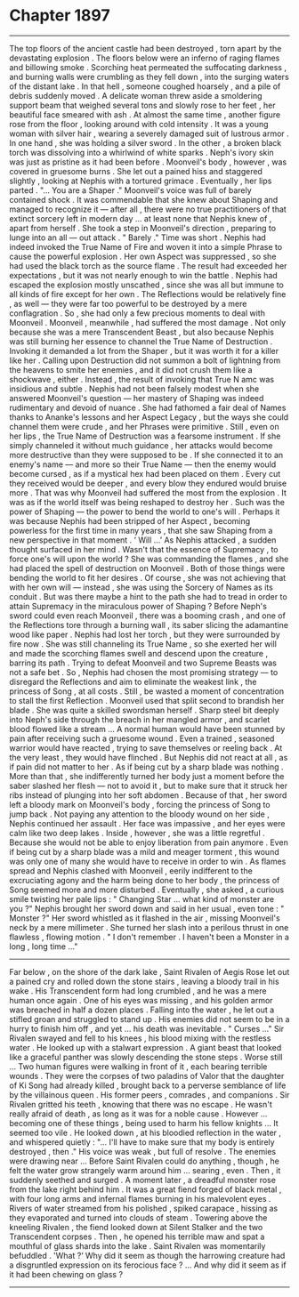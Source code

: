 
# Chapter 1897


---

The top floors of the ancient castle had been destroyed , torn apart by the devastating explosion . The floors below were an inferno of raging flames and billowing smoke . Scorching heat permeated the suffocating darkness , and burning walls were crumbling as they fell down , into the surging waters of the distant lake .
In that hell , someone coughed hoarsely , and a pile of debris suddenly moved . A delicate woman threw aside a smoldering support beam that weighed several tons and slowly rose to her feet , her beautiful face smeared with ash .
At almost the same time , another figure rose from the floor , looking around with cold intensity . It was a young woman with silver hair , wearing a severely damaged suit of lustrous armor . In one hand , she was holding a silver sword . In the other , a broken black torch was dissolving into a whirlwind of white sparks .
Neph's ivory skin was just as pristine as it had been before . Moonveil's body , however , was covered in gruesome burns . She let out a pained hiss and staggered slightly , looking at Nephis with a tortured grimace .
Eventually , her lips parted .
"... You are a Shaper ."
Moonveil's voice was full of barely contained shock . It was commendable that she knew about Shaping and managed to recognize it — after all , there were no true practitioners of that extinct sorcery left in modern day ... at least none that Nephis knew of , apart from herself .
She took a step in Moonveil's direction , preparing to lunge into an all — out attack . " Barely ."
Time was short .
Nephis had indeed invoked the True Name of Fire and woven it into a simple Phrase to cause the powerful explosion . Her own Aspect was suppressed , so she had used the black torch as the source flame .
The result had exceeded her expectations , but it was not nearly enough to win the battle .
Nephis had escaped the explosion mostly unscathed , since she was all but immune to all kinds of fire except for her own . The Reflections would be relatively fine , as well — they were far too powerful to be destroyed by a mere conflagration . So , she had only a few precious moments to deal with Moonveil . Moonveil , meanwhile , had suffered the most damage .
Not only because she was a mere Transcendent Beast , but also because Nephis was still burning her essence to channel the True Name of Destruction . Invoking it demanded a lot from the Shaper , but it was worth it for a killer like her . Calling upon Destruction did not summon a bolt of lightning from the heavens to smite her enemies , and it did not crush them like a shockwave , either .
Instead , the result of invoking that True N amc was insidious and subtle . Nephis had not been falsely modest when she answered Moonveil's question — her mastery of Shaping was indeed rudimentary and devoid of nuance . She had fathomed a fair deal of Names thanks to Ananke's lessons and her Aspect Legacy , but the ways she could channel them were crude , and her Phrases were primitive .
Still , even on her lips , the True Name of Destruction was a fearsome instrument . If she simply channeled it without much guidance , her attacks would become more destructive than they were supposed to be . If she connected it to an enemy's name — and more so their True Name — then the enemy would become cursed , as if a mystical hex had been placed on them .
Every cut they received would be deeper , and every blow they endured would bruise more . That was why Moonveil had suffered the most from the explosion . It was as if the world itself was being reshaped to destroy her .
Such was the power of Shaping — the power to bend the world to one's will . Perhaps it was because Nephis had been stripped of her Aspect , becoming powerless for the first time in many years , that she saw Shaping from a new perspective in that moment .
‘ Will …’
As Nephis attacked , a sudden thought surfaced in her mind . Wasn't that the essence of Supremacy , to force one's will upon the world ? She was commanding the flames , and she had placed the spell of destruction on Moonveil . Both of those things were bending the world to fit her desires . Of course , she was not achieving that with her own will — instead , she was using the Sorcery of Names as its conduit .
But was there maybe a hint to the path she had to tread in order to attain Supremacy in the miraculous power of Shaping ?
Before Neph's sword could even reach Moonveil , there was a booming crash , and one of the Reflections tore through a burning wall , its saber slicing the adamantine wood like paper .
Nephis had lost her torch , but they were surrounded by fire now . She was still channeling its True Name , so she exerted her will and made the scorching flames swell and descend upon the creature , barring its path .
Trying to defeat Moonveil and two Supreme Beasts was not a safe bet . So , Nephis had chosen the most promising strategy — to disregard the Reflections and aim to eliminate the weakest link , the princess of Song , at all costs .
Still , be wasted a moment of concentration to stall the first Reflection .
Moonveil used that split second to brandish her blade .
She was quite a skilled swordsman herself .
Sharp steel bit deeply into Neph's side through the breach in her mangled armor , and scarlet blood flowed like a stream ...
A normal human would have been stunned by pain after receiving such a gruesome wound . Even a trained , seasoned warrior would have reacted , trying to save themselves or reeling back . At the very least , they would have flinched .
But Nephis did not react at all , as if pain did not matter to her . As if being cut by a sharp blade was nothing .
More than that , she indifferently turned her body just a moment before the saber slashed her flesh — not to avoid it , but to make sure that it struck her ribs instead of plunging into her soft abdomen .
Because of that , her sword left a bloody mark on Moonveil's body , forcing the princess of Song to jump back .
Not paying any attention to the bloody wound on her side , Nephis continued her assault . Her face was impassive , and her eyes were calm like two deep lakes . Inside , however , she was a little regretful .
Because she would not be able to enjoy liberation from pain anymore . Even if being cut by a sharp blade was a mild and meager torment , this wound was only one of many she would have to receive in order to win .
As flames spread and Nephis clashed with Moonveil , eerily indifferent to the excruciating agony and the harm being done to her body , the princess of Song seemed more and more disturbed .
Eventually , she asked , a curious smile twisting her pale lips :
" Changing Star ... what kind of monster are you ?"
Nephis brought her sword down and said in her usual , even tone :
" Monster ?"
Her sword whistled as it flashed in the air , missing Moonveil's neck by a mere millimeter .
She turned her slash into a perilous thrust in one flawless , flowing motion .
" I don't remember . I haven't been a Monster in a long , long time ..."
****
Far below , on the shore of the dark lake , Saint Rivalen of Aegis Rose let out a pained cry and rolled down the stone stairs , leaving a bloody trail in his wake . His Transcendent form had long crumbled , and he was a mere human once again .
One of his eyes was missing , and his golden armor was breached in half a dozen places . Falling into the water , he let out a stifled groan and struggled to stand up .
His enemies did not seem to be in a hurry to finish him off , and yet ... his death was inevitable .
" Curses ..."
Sir Rivalen swayed and fell to his knees , his blood mixing with the restless water . He looked up with a stalwart expression .
A giant beast that looked like a graceful panther was slowly descending the stone steps . Worse still ...
Two human figures were walking in front of it , each bearing terrible wounds . They were the corpses of two paladins of Valor that the daughter of Ki Song had already killed , brought back to a perverse semblance of life by the villainous queen . His former peers , comrades , and companions .
Sir Rivalen gritted his teeth , knowing that there was no escape .
He wasn't really afraid of death , as long as it was for a noble cause . However ... becoming one of these things , being used to harm his fellow knights ...
It seemed too vile .
He looked down , at his bloodied reflection in the water , and whispered quietly : "... I'll have to make sure that my body is entirely destroyed , then ."
His voice was weak , but full of resolve .
The enemies were drawing near ...
Before Saint Rivalen could do anything , though , he felt the water grow strangely warm around him ... searing , even .
Then , it suddenly seethed and surged .
A moment later , a dreadful monster rose from the lake right behind him .
It was a great fiend forged of black metal , with four long arms and infernal flames burning in his malevolent eyes . Rivers of water streamed from his polished , spiked carapace , hissing as they evaporated and turned into clouds of steam .
Towering above the kneeling Rivalen , the fiend looked down at Silent Stalker and the two Transcendent corpses .
Then , he opened his terrible maw and spat a mouthful of glass shards into the lake .
Saint Rivalen was momentarily befuddled .
'What ?‘
Why did it seem as though the harrowing creature had a disgruntled expression on its ferocious face ?
... And why did it seem as if it had been chewing on glass ?

---

